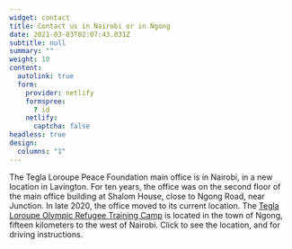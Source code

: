 ```yaml
---
widget: contact
title: Contact us in Nairobi or in Ngong
date: 2021-03-03T02:07:43.031Z
subtitle: null
summary: ""
weight: 10
content:
  autolink: true
  form:
    provider: netlify
    formspree:
      ? id
    netlify:
      captcha: false
headless: true
design:
  columns: "1"
---
```

The Tegla Loroupe Peace Foundation main office is in Nairobi, in a new location in Lavington.  For ten years, the office was on the second floor of the main office building at Shalom House, close to Ngong Road, near Junction. In late 2020, the office moved to its current location. The [Tegla Loroupe Olympic Refugee Training Camp](http://bit.ly/37Y0sc3) is located in the town of Ngong, fifteen kilometers to the west of Nairobi. Click to see the location, and for driving instructions.